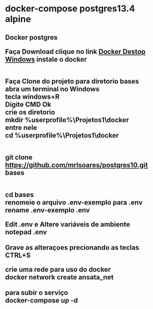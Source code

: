 # docker-compose postgres13.4 alpine
<h2>Docker postgres</h> 
<br/>
<p>
Faça Download clique no link  <a href="https://desktop.docker.com/win/main/amd64/Docker%20Desktop%20Installer.exe">Docker Destop Windows</a>
instale o docker
</p>
<br/>
Faça Clone do projeto para diretorio bases<br/>
abra um terminal no Windows<br/>
tecla windows+R <br/>
Digite CMD  Ok <br/>
crie os diretorio<br/>
mkdir  %userprofile%\Projetos1\docker<br/>
entre nele <br/>
cd  %userprofile%\Projetos1\docker<br/><br/>

git clone https://github.com/mrlsoares/postgres10.git bases<br/><br/>

cd bases <br/>
renomeie  o arquivo .env-exemplo para .env<br/>
rename .env-exemplo .env<br/>

Edit .env e Altere variáveis de ambiente <br/>
notepad .env <br/><br/>
Grave as alteraçoes precionando as teclas CTRL+S <br/>

crie uma rede para uso do docker<br/>
docker network create ansata_net<br/><br/>
para subir o serviço<br/>
docker-compose up -d

